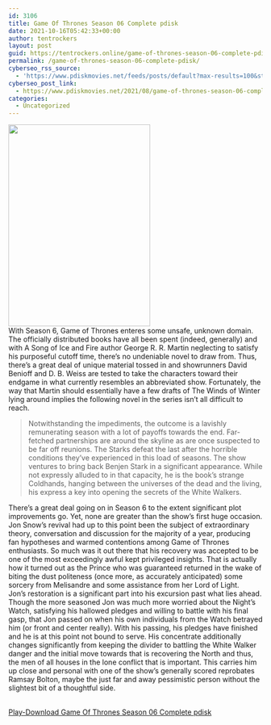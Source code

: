 ```yaml
---
id: 3106
title: Game Of Thrones Season 06 Complete pdisk
date: 2021-10-16T05:42:33+00:00
author: tentrockers
layout: post
guid: https://tentrockers.online/game-of-thrones-season-06-complete-pdisk/
permalink: /game-of-thrones-season-06-complete-pdisk/
cyberseo_rss_source:
  - 'https://www.pdiskmovies.net/feeds/posts/default?max-results=100&start-index=901'
cyberseo_post_link:
  - https://www.pdiskmovies.net/2021/08/game-of-thrones-season-06-complete-pdisk.html
categories:
  - Uncategorized
---
```

<div class="separator">
  <a href="https://1.bp.blogspot.com/-hbtCo402Pes/YR4zgAfKnzI/AAAAAAAAagI/ugRJGWMxMrcVEYNvS84En7blJddOWDRkgCLcBGAsYHQ/s712/Game%2BOf%2BThrones%2BSeason%2B06.jpg" imageanchor="1"><img loading="lazy" border="0" data-original-height="712" data-original-width="500" height="400" src="https://1.bp.blogspot.com/-hbtCo402Pes/YR4zgAfKnzI/AAAAAAAAagI/ugRJGWMxMrcVEYNvS84En7blJddOWDRkgCLcBGAsYHQ/w281-h400/Game%2BOf%2BThrones%2BSeason%2B06.jpg" width="281" /></a>
</div>



<div>
  <div>
    <span>With Season 6, Game of Thrones enteres some unsafe, unknown domain. The officially distributed books have all been spent (indeed, generally) and with A Song of Ice and Fire author George R. R. Martin neglecting to satisfy his purposeful cutoff time, there&#8217;s no undeniable novel to draw from. Thus, there&#8217;s a great deal of unique material tossed in and showrunners David Benioff and D. B. Weiss are tested to take the characters toward their endgame in what currently resembles an abbreviated show. Fortunately, the way that Martin should essentially have a few drafts of The Winds of Winter lying around implies the following novel in the series isn&#8217;t all difficult to reach.&nbsp;</span>
  </div>
  
  <blockquote>
    <div>
      <span>Notwithstanding the impediments, the outcome is a lavishly remunerating season with a lot of payoffs towards the end. Far-fetched partnerships are around the skyline as are once suspected to be far off reunions. The Starks defeat the last after the horrible conditions they&#8217;ve experienced in this load of seasons. The show ventures to bring back Benjen Stark in a significant appearance. While not expressly alluded to in that capacity, he is the book&#8217;s strange Coldhands, hanging between the universes of the dead and the living, his express a key into opening the secrets of the White Walkers.&nbsp;</span>
    </div>
  </blockquote>
  
  <div>
    <span>There&#8217;s a great deal going on in Season 6 to the extent significant plot improvements go. Yet, none are greater than the show&#8217;s first huge occasion. Jon Snow&#8217;s revival had up to this point been the subject of extraordinary theory, conversation and discussion for the majority of a year, producing fan hypotheses and warmed contentions among Game of Thrones enthusiasts. So much was it out there that his recovery was accepted to be one of the most exceedingly awful kept privileged insights. That is actually how it turned out as the Prince who was guaranteed returned in the wake of biting the dust politeness (once more, as accurately anticipated) some sorcery from Melisandre and some assistance from her Lord of Light.&nbsp;</span>
  </div>
  
  <div>
    <span>Jon&#8217;s restoration is a significant part into his excursion past what lies ahead. Though the more seasoned Jon was much more worried about the Night&#8217;s Watch, satisfying his hallowed pledges and willing to battle with his final gasp, that Jon passed on when his own individuals from the Watch betrayed him (or front and center really). With his passing, his pledges have finished and he is at this point not bound to serve. His concentrate additionally changes significantly from keeping the divider to battling the White Walker danger and the initial move towards that is recovering the North and thus, the men of all houses in the lone conflict that is important. This carries him up close and personal with one of the show&#8217;s generally scored reprobates Ramsay Bolton, maybe the just far and away pessimistic person without the slightest bit of a thoughtful side.</span>
  </div>
</div>

  
<a href="https://www.pdiskmovies.net/p/game-of-thrones-seasons-hd.html" target="popup" onclick="window.open('https://www.pdiskmovies.net/p/game-of-thrones-seasons-hd.html','popup','width=600,height=600'); return false;" rel="noopener"><br /> Play-Download Game Of Thrones Season 06 Complete pdisk<br /> </a>